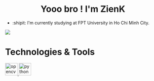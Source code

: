 <h1 align="center"> Yooo bro ! I'm ZienK </h1>

-  :shipit: I'm currently studying at FPT University in Ho Chi Minh City.


![](https://media.giphy.com/media/v1.Y2lkPTc5MGI3NjExdW5qY2ozMGg2bm1venh4YXozYTdqbmdlN2xvN2I3anpldjJtZHV2ZCZlcD12MV9pbnRlcm5hbF9naWZfYnlfaWQmY3Q9Zw/JIX9t2j0ZTN9S/giphy.gif)

# Technologies & Tools 
 
<p align="left"> <a href="https://www.w3schools.com/c/c_intro.php" target="_blank" rel="noreferrer"> <img src="https://upload.wikimedia.org/wikipedia/commons/1/19/C_Logo.png" alt="opencv" width="40" height="40"/> </a> <a href="https://www.java.com/en/" target="_blank" rel="noreferrer"> <img src="https://1000logos.net/wp-content/uploads/2020/09/Java-Logo.png" alt="python" width="40" height="40"/>  </a> </p>
